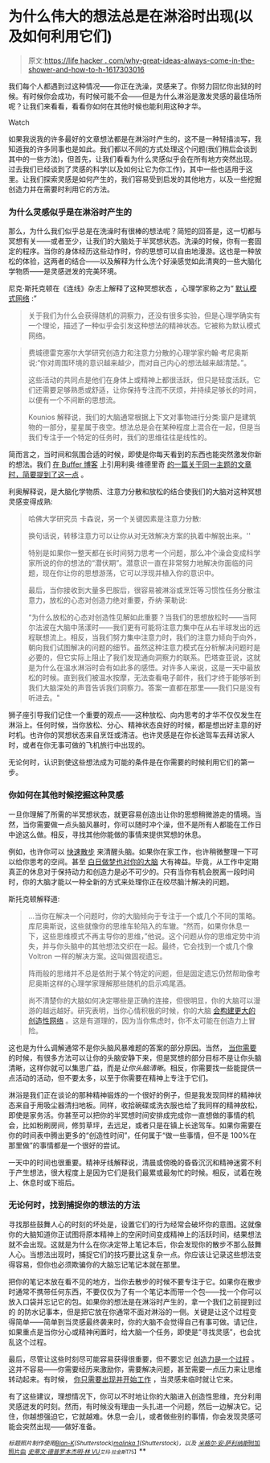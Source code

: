 # 为什么伟大的想法总是在淋浴时出现(以及如何利用它们)

> 原文:[https://life hacker . com/why-great-ideas-always-come-in-the-shower-and-how-to-h-1617303016](https://lifehacker.com/why-great-ideas-always-come-in-the-shower-and-how-to-h-1617303016)

我们每个人都遇到过这种情况——你正在洗澡，灵感来了。你努力回忆你出狱的时候。有时候你会成功，有时候可能不会——但是为什么淋浴是激发灵感的最佳场所呢？让我们来看看，看看你如何在其他时候也能利用这种才华。

Watch

如果我说我的许多最好的文章想法都是在淋浴时产生的，这不是一种轻描淡写，我知道我的许多同事也是如此。我们都以不同的方式处理这个问题(我们稍后会谈到其中的一些方法)，但首先，让我们看看为什么灵感似乎会在所有地方突然出现。过去我们已经谈到了灵感的科学(以及如何让它为你工作)，其中一些也适用于这里。让我们探索灵感是如何产生的，我们容易受到启发的其他地方，以及一些挖掘创造力并在需要时利用它的方法。

### 为什么灵感似乎是在淋浴时产生的

那么，为什么我们似乎总是在洗澡时有很棒的想法呢？简短的回答是，这一切都与冥想有关——或者至少，让我们的大脑处于半冥想状态。洗澡的时候，你有一套固定的程序。当你的身体经历这些动作时，你的思想可以自由地漫游。这也是一种放松的体验，这两者的结合——以及解释为什么洗个好澡感觉如此清爽的一些大脑化学物质——是灵感迸发的完美环境。

尼克·斯托克顿在《连线》杂志上解释了这种冥想状态 ，心理学家称之为“ [默认模式网络](http://en.wikipedia.org/wiki/Default_mode_network) :”

> 关于我们为什么会获得随机的洞察力，还没有很多实验，但是心理学确实有一个理论，描述了一种似乎会引发这种想法的精神状态。它被称为默认模式网络。

> 费城德雷克塞尔大学研究创造力和注意力分散的心理学家约翰·考尼奥斯说:“你对周围环境的意识越来越少，而对自己内心的想法越来越清楚。”。
> 
> 这些活动的共同点是他们在身体上或精神上都很活跃，但只是轻度活跃。它们还需要足够熟悉或舒适，让你保持专注而不厌烦，并持续足够长的时间，以便有一个不间断的思想流。
> 
> Kounios 解释说，我们的大脑通常根据上下文对事物进行分类:窗户是建筑物的一部分，星星属于夜空。想法总是会在某种程度上混合在一起，但是当我们专注于一个特定的任务时，我们的思维往往是线性的。

简而言之，当时间和氛围合适的时候，即使是你每天看到的东西也能突然激发你新的想法。我们 [在 Buffer 博客](https://lifehacker.com/science-explains-why-our-best-ideas-come-in-the-shower-5987858) 上引用利奥·维德里奇 [的一篇关于同一主题的文章时，简要提到了这一点](http://blog.bufferapp.com/why-we-have-our-best-ideas-in-the-shower-the-science-of-creativity) 。

利奥解释说，是大脑化学物质、注意力分散和放松的结合使我们的大脑对这种冥想灵感变得成熟:

> 哈佛大学研究员 卡森说，另一个关键因素是注意力分散:
> 
> 换句话说，转移注意力可以让你从对无效解决方案的执着中解脱出来。''
> 
> 特别是如果你一整天都在长时间努力思考一个问题，那么冲个澡会变成科学家所说的你的想法的“潜伏期”。潜意识一直在非常努力地解决你面临的问题，现在你让你的思想游荡，它可以浮现并植入你的意识中。
> 
> 最后，当你接收到大量多巴胺后，很容易被淋浴或烹饪等习惯性任务分散注意力，放松的心态对创造力绝对重要，乔纳·莱勒说:
> 
> “为什么放松的心态对创造性见解如此重要？当我们的思想放松时——当阿尔法波在大脑中荡漾时——我们更有可能将注意力集中在从右半球发出的远程联想流上。相反，当我们努力集中注意力时，我们的注意力倾向于向外，朝向我们试图解决的问题的细节。虽然这种注意力模式在分析解决问题时是必要的，但它实际上阻止了我们发现通向洞察力的联系。巴塔查亚说，这就是为什么在温水淋浴时会有如此多的感悟。对许多人来说，这是一天中最放松的时候。直到我们被温水按摩，无法查看电子邮件，我们才终于能够听到我们大脑深处的声音告诉我们洞察力。答案一直都在那里——我们只是没有听进去。"

狮子座引导我们记住一个重要的观点——这种放松、向内思考的才华不仅仅发生在淋浴上。任何时候，当你放松、分心、精神状态良好的时候，都是想出好主意的好时机。也许你的冥想状态来自烹饪或清洁。也许灵感是在你长途驾车去拜访家人时，或者在你无事可做的飞机旅行中出现的。

无论何时，认识到使这些想法成为可能的条件是在你需要的时候利用它们的第一步。

### 你如何在其他时候挖掘这种灵感

一旦你理解了所需的半冥想状态，就更容易创造出让你的思想稍微游走的情境。当然，当你需要做一点头脑风暴时，你可以随时冲个澡，但不是所有人都能在工作日中途这么做。相反，寻找其他你能做的事情来提供冥想的休息。

例如，也许你可以 [快速散步](https://lifehacker.com/take-a-hike-to-boost-your-creativity-5969338) 来清醒头脑。如果你在家工作，也许稍微整理一下可以给你思考的空间。甚至 [白日做梦也对你的大脑](http://lifehacker.com/daydreaming-can-be-good-for-your-brain-5894782) 大有裨益。毕竟，从工作中定期真正的休息对于保持动力和创造力是必不可少的。只有当你有机会脱离一段时间时，你的大脑才能以一种全新的方式来处理你正在绞尽脑汁解决的问题。

斯托克顿解释道:

> ...当你在解决一个问题时，你的大脑倾向于专注于一个或几个不同的策略。库尼奥斯说，这些就像你的思维车轮陷入的车辙。“然而，如果你休息一下，这些思维模式不再主导你的思维，”他说。这个问题从你的思维定势中消失，并与你头脑中的其他想法交织在一起。最终，它会找到一个或几个像 Voltron 一样的解决方案。这叫做固视遗忘。
> 
> 阵雨般的思绪并不总是依附于某个特定的问题，但是固定遗忘仍然帮助像考尼奥斯这样的心理学家理解那些随机的启示鸡尾酒。
> 
> 尚不清楚你的大脑如何决定哪些是正确的连接，但很明显，你的大脑可以漫游的越远越好。研究表明，当你心情积极的时候，你的大脑 [会构建更大的创造性网络](http://www.psychologicalscience.org/index.php/news/releases/a-positive-mood-allows-your-brain-to-think-more-creatively.html) 。这是有道理的，因为当你焦虑时，你不太可能在创造力上冒险。

这也是为什么调解通常不是你头脑风暴难题的答案的部分原因。当然， [当你需要](https://lifehacker.com/three-quick-and-easy-ways-to-quiet-your-mind-5971173) 的时候，有很多方法可以让你的头脑安静下来，但是冥想的部分目标不是让你头脑清晰，这样你就可以集思广益，而是*让你头脑清晰*。相反，你需要找一些能提供一点活动的活动，但不要太多，以至于你需要在精神上专注于它们。

淋浴是我们正在谈论的那种精神锻炼的一个很好的例子，但是我发现同样的精神状态来自于用吸尘器清扫地板。同样，收拾碗碟或洗衣服也给了我同样的精神放松，即使是家务活。你甚至可以把你的半冥想时间安排成完成你一直想做的事情的机会，比如粉刷房间，修剪草坪，去远足，或者只是在镇上长途驾车。如果你需要在你的时间表中腾出更多的“创造性时间”，任何属于“做一些事情，但不是 100%在那里做”的事情都是一个很好的尝试。

一天中的时间也很重要。精神牙线解释说，清晨或傍晚的昏昏沉沉和精神迷雾不利于产生想法，很大程度上是因为它们是我们最累或最匆忙的时候。相反，试着在晚上、休息时或下班后。

### 无论何时，找到捕捉你的想法的方法

寻找那些鼓舞人心的时刻的坏处是，设置它们的行为经常会破坏你的意图。这就像你的大脑知道你正试图将原本精神上的空闲时间变成精神上的活跃时间，结果想法就不会出现。这就是为什么在你决定带上笔记本后，你会发现你的散步不那么鼓舞人心。当想法出现时，捕捉它们的技巧要比这复杂一点。你应该让记录这些想法变得容易，但你也必须欺骗你的大脑忘记笔记本就在那里。

把你的笔记本放在看不见的地方，当你去散步的时候不要专注于它。如果你在散步时通常不携带任何东西，不要仅仅为了有一个笔记本而带一个包——找一个你可以放入口袋并忘记它的包。如果你的想法是在淋浴时产生的，拿一个我们之前提到过的 的防水记事本，但是把它放在你通常不面对淋浴的一侧。关键是让这个过程变得简单——简单到当灵感最终袭来时，你的大脑不会觉得自己有事可做。请记住，如果重点是当你分心或精神闲置时，给大脑一个任务，即使是“寻找灵感”，也会扰乱这个过程。

最后，尽管让这些时刻尽可能容易获得很重要，但不要忘记 [创造力是一个过程](https://lifehacker.com/train-your-brain-to-think-like-a-creative-genius-1509738599) 。这并不容易——你需要经历来激励你，需要解决问题，甚至需要一点压力来让思维转动起来。有时候， [你只需要出现并开始工作](http://lifehacker.com/the-myth-of-creative-inspiration-great-artists-dont-w-1555399957) ，当灵感来临时就让它来。

有了这些建议，理想情况下，你可以不时地让你的大脑进入创造性思维，充分利用灵感迸发的时刻。然而，有时候没有理由一头扎进一个问题，然后一边解决它。记住，你越想强迫它，它就越难。休息一会儿，或者做些别的事情，你会发现灵感可能会突然出现——做好准备。

<small>*标题照片制作使用*</small>[<small>*Blan-K*</small>](http://www.shutterstock.com/pic.mhtml?id=188413157&src=id)<small>*(Shutterstock)*</small>[<small>*malinka 1*</small>](http://www.shutterstock.com/pic.mhtml?id=205536595&src=id)<small>*(Shutterstock)，以及*</small> [<small>*米格尔·安·萨利纳斯*附加照片由</small>](http://www.shutterstock.com/pic.mhtml?id=46364650&src=id) [<small>*史蒂文·德普罗*</small>](https://www.flickr.com/photos/stevendepolo/3761877701)<small></small>*[<small>*本杰明·林 VU*</small>](https://www.flickr.com/photos/falh/6226309403)<small></small>*<small><small>*艾玛·拉金斯*T75】</small></small>**